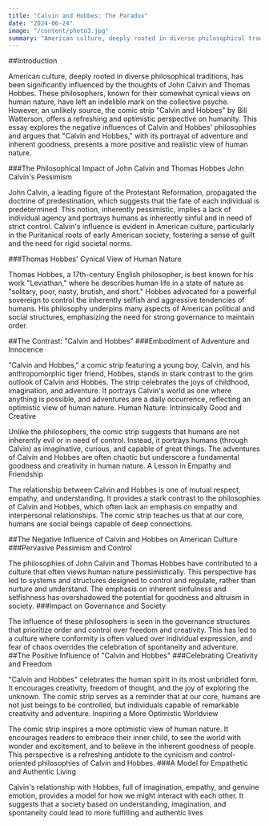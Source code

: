 ```yaml
---
title: "Calvin and Hobbes: The Paradox"
date: "2024-06-24"
image: "/content/photo3.jpg"
summary: "American culture, deeply rooted in diverse philosophical traditions, has been significantly influenced by the thoughts of John Calvin and Thomas Hobbes. These philosophers, known for their somewhat cynical views on human nature, have left an indelible mark on the collective psyche."
---
```


##Introduction

American culture, deeply rooted in diverse philosophical traditions, has been significantly influenced by the thoughts of John Calvin and Thomas Hobbes. These philosophers, known for their somewhat cynical views on human nature, have left an indelible mark on the collective psyche. However, an unlikely source, the comic strip "Calvin and Hobbes" by Bill Watterson, offers a refreshing and optimistic perspective on humanity. This essay explores the negative influences of Calvin and Hobbes' philosophies and argues that "Calvin and Hobbes," with its portrayal of adventure and inherent goodness, presents a more positive and realistic view of human nature.

###The Philosophical Impact of John Calvin and Thomas Hobbes
John Calvin's Pessimism

John Calvin, a leading figure of the Protestant Reformation, propagated the doctrine of predestination, which suggests that the fate of each individual is predetermined. This notion, inherently pessimistic, implies a lack of individual agency and portrays humans as inherently sinful and in need of strict control. Calvin's influence is evident in American culture, particularly in the Puritanical roots of early American society, fostering a sense of guilt and the need for rigid societal norms.

###Thomas Hobbes' Cynical View of Human Nature

Thomas Hobbes, a 17th-century English philosopher, is best known for his work "Leviathan," where he describes human life in a state of nature as "solitary, poor, nasty, brutish, and short." Hobbes advocated for a powerful sovereign to control the inherently selfish and aggressive tendencies of humans. His philosophy underpins many aspects of American political and social structures, emphasizing the need for strong governance to maintain order.

##The Contrast: "Calvin and Hobbes"
###Embodiment of Adventure and Innocence

"Calvin and Hobbes," a comic strip featuring a young boy, Calvin, and his anthropomorphic tiger friend, Hobbes, stands in stark contrast to the grim outlook of Calvin and Hobbes. The strip celebrates the joys of childhood, imagination, and adventure. It portrays Calvin's world as one where anything is possible, and adventures are a daily occurrence, reflecting an optimistic view of human nature.
Human Nature: Intrinsically Good and Creative

Unlike the philosophers, the comic strip suggests that humans are not inherently evil or in need of control. Instead, it portrays humans (through Calvin) as imaginative, curious, and capable of great things. The adventures of Calvin and Hobbes are often chaotic but underscore a fundamental goodness and creativity in human nature.
A Lesson in Empathy and Friendship

The relationship between Calvin and Hobbes is one of mutual respect, empathy, and understanding. It provides a stark contrast to the philosophies of Calvin and Hobbes, which often lack an emphasis on empathy and interpersonal relationships. The comic strip teaches us that at our core, humans are social beings capable of deep connections.

##The Negative Influence of Calvin and Hobbes on American Culture
###Pervasive Pessimism and Control

The philosophies of John Calvin and Thomas Hobbes have contributed to a culture that often views human nature pessimistically. This perspective has led to systems and structures designed to control and regulate, rather than nurture and understand. The emphasis on inherent sinfulness and selfishness has overshadowed the potential for goodness and altruism in society.
###Impact on Governance and Society

The influence of these philosophers is seen in the governance structures that prioritize order and control over freedom and creativity. This has led to a culture where conformity is often valued over individual expression, and fear of chaos overrides the celebration of spontaneity and adventure.
##The Positive Influence of "Calvin and Hobbes"
###Celebrating Creativity and Freedom

"Calvin and Hobbes" celebrates the human spirit in its most unbridled form. It encourages creativity, freedom of thought, and the joy of exploring the unknown. The comic strip serves as a reminder that at our core, humans are not just beings to be controlled, but individuals capable of remarkable creativity and adventure.
Inspiring a More Optimistic Worldview

The comic strip inspires a more optimistic view of human nature. It encourages readers to embrace their inner child, to see the world with wonder and excitement, and to believe in the inherent goodness of people. This perspective is a refreshing antidote to the cynicism and control-oriented philosophies of Calvin and Hobbes.
###A Model for Empathetic and Authentic Living

Calvin's relationship with Hobbes, full of imagination, empathy, and genuine emotion, provides a model for how we might interact with each other. It suggests that a society based on understanding, imagination, and spontaneity could lead to more fulfilling and authentic lives
